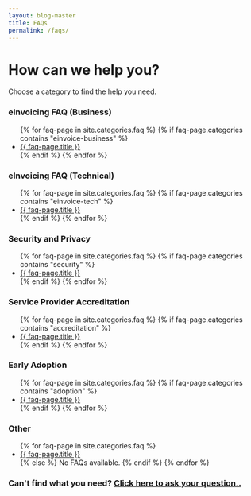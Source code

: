 ```yaml
---
layout: blog-master
title: FAQs
permalink: /faqs/
---
```


# How can we help you?

Choose a category to find the help you need.

<div class="faq-toc">

<div class="faq-category">
    <h3>eInvoicing FAQ (Business)</h3>
    <ul>
            {% for faq-page in site.categories.faq %}
                {% if faq-page.categories contains "einvoice-business" %}
                    <li><a href="{{ blog-page.url | absolute_url }}">{{ faq-page.title }}</a></li>
                {% endif %}
            {% endfor %}
    </ul>
</div>
<div class="faq-category">
    <h3>eInvoicing FAQ (Technical)</h3>
    <ul>
            {% for faq-page in site.categories.faq %}
            {% if faq-page.categories contains "einvoice-tech" %}
            <li><a href="{{ blog-page.url | absolute_url }}">{{ faq-page.title }}</a></li>
            {% endif %}
            {% endfor %}
    </ul>
</div>

<div class="faq-category">
    <h3>Security and Privacy</h3>
    <ul>
            {% for faq-page in site.categories.faq %}
            {% if faq-page.categories contains "security" %}
            <li><a href="{{ blog-page.url | absolute_url }}">{{ faq-page.title }}</a></li>
            {% endif %}
            {% endfor %}
    </ul>
</div>

<div class="faq-category">
    <h3>Service Provider Accreditation</h3>
    <ul>
            {% for faq-page in site.categories.faq %}
            {% if faq-page.categories contains "accreditation" %}
            <li><a href="{{ blog-page.url | absolute_url }}">{{ faq-page.title }}</a></li>
            {% endif %}
            {% endfor %}
    </ul>
</div>

<div class="faq-category">
    <h3>Early Adoption</h3>
    <ul>
            {% for faq-page in site.categories.faq %}
            {% if faq-page.categories contains "adoption" %}
            <li><a href="{{ blog-page.url | absolute_url }}">{{ faq-page.title }}</a></li>
            {% endif %}
            {% endfor %}
    </ul>
</div>

<div class="faq-category">
    <h3>Other</h3>
    <ul>
             {% for faq-page in site.categories.faq %}
            <li><a href="{{ blog-page.url | absolute_url }}">{{ faq-page.title }}</a></li>
            {% else %}
                No FAQs available.  
            {% endif %}
            {% endfor %}
    </ul>
</div>


</div>

### Can't find what you need?  [Click here to ask your question..](mailto:contact@digitalbusinesscouncil.com.au)

